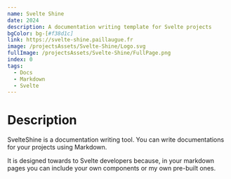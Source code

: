 ```yaml
---
name: Svelte Shine
date: 2024
description: A documentation writing template for Svelte projects
bgColor: bg-[#f38d1c]
link: https://svelte-shine.paillaugue.fr
image: /projectsAssets/Svelte-Shine/Logo.svg
fullImage: /projectsAssets/Svelte-Shine/FullPage.png
index: 0
tags:
  - Docs
  - Markdown
  - Svelte
---
```



# Description

SvelteShine is a documentation writing tool. You can write documentations for your projects using Markdown.

It is designed towards to Svelte developers because, in your markdown pages you can include your own components or my own pre-built ones.


